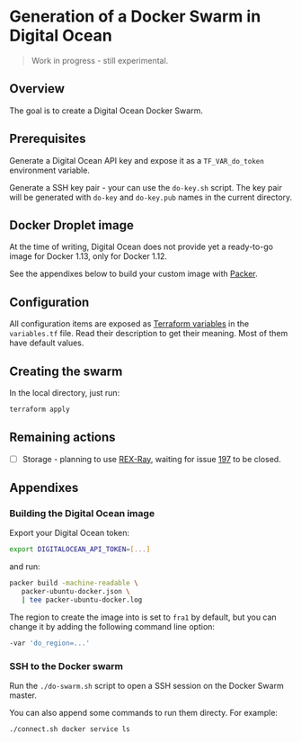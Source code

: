 # Generation of a Docker Swarm in Digital Ocean

> Work in progress - still experimental.

## Overview

The goal is to create a Digital Ocean Docker Swarm.

## Prerequisites

Generate a Digital Ocean API key and expose it as a `TF_VAR_do_token` environment variable.

Generate a SSH key pair - your can use the `do-key.sh` script. The key pair will be generated with `do-key` and
`do-key.pub` names in the current directory.

## Docker Droplet image

At the time of writing, Digital Ocean does not provide yet a ready-to-go
image for Docker 1.13, only for Docker 1.12.

See the appendixes below to build your custom image with
[Packer](https://www.packer.io/).

## Configuration

All configuration items are exposed as [Terraform variables](https://www.terraform.io/docs/configuration/variables.html)
in the `variables.tf` file. Read their description to get their meaning. Most of them have default values.

## Creating the swarm

In the local directory, just run:

```bash
terraform apply
```

## Remaining actions

- [ ] Storage - planning to use [REX-Ray](https://github.com/codedellemc/rexray),
waiting for issue [197](https://github.com/codedellemc/libstorage/issues/197)
to be closed.

## Appendixes

### Building the Digital Ocean image

Export your Digital Ocean token:

```bash
export DIGITALOCEAN_API_TOKEN=[...]
```

and run:

```bash
packer build -machine-readable \
   packer-ubuntu-docker.json \
   | tee packer-ubuntu-docker.log
```

The region to create the image into is set to `fra1` by default, but you
can change it by adding the following command line option:

```bash
-var 'do_region=...'
```

### SSH to the Docker swarm

Run the `./do-swarm.sh` script to open a SSH session on the Docker Swarm master.

You can also append some commands to run them directy. For example:

```bash
./connect.sh docker service ls
```
